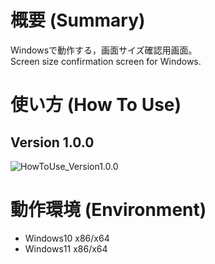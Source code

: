 # 概要 (Summary)
Windowsで動作する，画面サイズ確認用画面。<br>
Screen size confirmation screen for Windows.

# 使い方 (How To Use)
## Version 1.0.0
![HowToUse_Version1.0.0](WindowSizeChecker/Resources/HowToUse.gif)

# 動作環境 (Environment)
- Windows10 x86/x64
- Windows11 x86/x64
